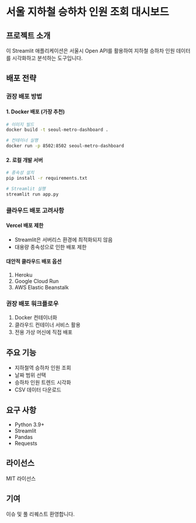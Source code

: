 # 서울 지하철 승하차 인원 조회 대시보드

## 프로젝트 소개
이 Streamlit 애플리케이션은 서울시 Open API를 활용하여 지하철 승하차 인원 데이터를 시각화하고 분석하는 도구입니다.

## 배포 전략

### 권장 배포 방법

#### 1. Docker 배포 (가장 추천)
```bash
# 이미지 빌드
docker build -t seoul-metro-dashboard .

# 컨테이너 실행
docker run -p 8502:8502 seoul-metro-dashboard
```

#### 2. 로컬 개발 서버
```bash
# 종속성 설치
pip install -r requirements.txt

# Streamlit 실행
streamlit run app.py
```

### 클라우드 배포 고려사항

#### Vercel 배포 제한
- Streamlit은 서버리스 환경에 최적화되지 않음
- 대용량 종속성으로 인한 배포 제한

#### 대안적 클라우드 배포 옵션
1. Heroku
2. Google Cloud Run
3. AWS Elastic Beanstalk

### 권장 배포 워크플로우
1. Docker 컨테이너화
2. 클라우드 컨테이너 서비스 활용
3. 전용 가상 머신에 직접 배포

## 주요 기능
- 지하철역 승하차 인원 조회
- 날짜 범위 선택
- 승하차 인원 트렌드 시각화
- CSV 데이터 다운로드

## 요구 사항
- Python 3.9+
- Streamlit
- Pandas
- Requests

## 라이선스
MIT 라이선스

## 기여
이슈 및 풀 리퀘스트 환영합니다.